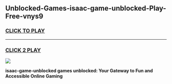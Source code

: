 
## Unblocked-Games-isaac-game-unblocked-Play-Free-vnys9
<h3>
<a href="https://premium76.site?title=isaac-game-unblocked&ref=20A">CLICK TO PLAY</a></h3>
<hr>

<h3>
<a href="https://premium76.site?title=isaac-game-unblocked&ref=20A">CLICK 2 PLAY</a>
  
</h3>

<a href="https://premium76.site?title=isaac-game-unblocked&ref=20A"><img src="https://clearcache.store/games.png"></a>


**isaac-game-unblocked games unblocked: Your Gateway to Fun and Accessible Online Gaming**

